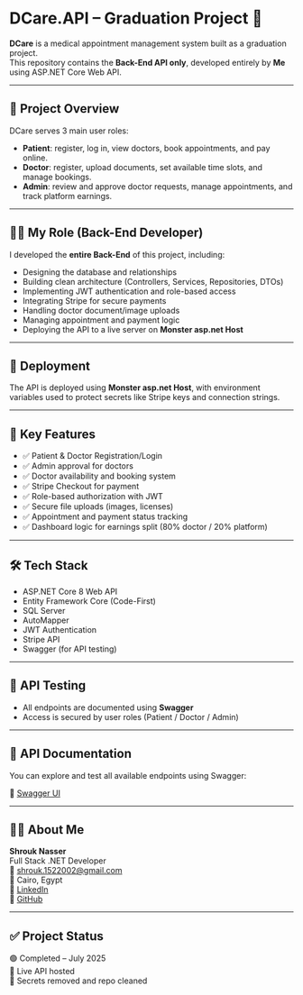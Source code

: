 # DCare.API – Graduation Project 🏥

**DCare** is a medical appointment management system built as a graduation project.  
This repository contains the **Back-End API only**, developed entirely by **Me** using ASP.NET Core Web API.

---

## 🎯 Project Overview

DCare serves 3 main user roles:

- **Patient**: register, log in, view doctors, book appointments, and pay online.
- **Doctor**: register, upload documents, set available time slots, and manage bookings.
- **Admin**: review and approve doctor requests, manage appointments, and track platform earnings.

---

## 👩‍💻 My Role (Back-End Developer)

I developed the **entire Back-End** of this project, including:

- Designing the database and relationships
- Building clean architecture (Controllers, Services, Repositories, DTOs)
- Implementing JWT authentication and role-based access
- Integrating Stripe for secure payments
- Handling doctor document/image uploads
- Managing appointment and payment logic
- Deploying the API to a live server on **Monster asp.net Host**

---

## 🚀 Deployment

The API is deployed using **Monster asp.net Host**, with environment variables used to protect secrets like Stripe keys and connection strings.

---

## 🧩 Key Features

- ✅ Patient & Doctor Registration/Login
- ✅ Admin approval for doctors
- ✅ Doctor availability and booking system
- ✅ Stripe Checkout for payment
- ✅ Role-based authorization with JWT
- ✅ Secure file uploads (images, licenses)
- ✅ Appointment and payment status tracking
- ✅ Dashboard logic for earnings split (80% doctor / 20% platform)

---

## 🛠️ Tech Stack

- ASP.NET Core 8 Web API
- Entity Framework Core (Code-First)
- SQL Server
- AutoMapper
- JWT Authentication
- Stripe API
- Swagger (for API testing)


---

## 📄 API Testing

- All endpoints are documented using **Swagger**
- Access is secured by user roles (Patient / Doctor / Admin)

---
## 📄 API Documentation

You can explore and test all available endpoints using Swagger:

🔗 [Swagger UI](http://dcare.runasp.net/swagger/index.html)

---

## 👩‍💻 About Me

**Shrouk Nasser**  
Full Stack .NET Developer   
📧 shrouk.1522002@gmail.com  
📍 Cairo, Egypt  
🔗 [LinkedIn](https://www.linkedin.com/in/shrouk-nasser)  
🔗 [GitHub](https://github.com/15220021222002/Graduation_Project)

---

## ✅ Project Status

🟢 Completed – July 2025  
📡 Live API hosted  
🔐 Secrets removed and repo cleaned


